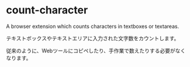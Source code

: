 # count-character
A browser extension which counts characters in textboxes or textareas.

テキストボックスやテキストエリアに入力された文字数をカウントします。

従来のように、Webツールにコピペしたり、手作業で数えたりする必要がなくなります。